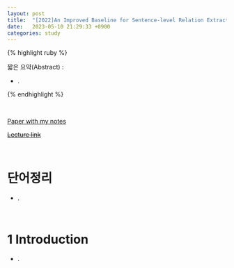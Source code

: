 ```yaml
---
layout: post
title:  "[2022]An Improved Baseline for Sentence-level Relation Extraction"
date:   2023-05-10 21:29:33 +0900
categories: study
---
```







{% highlight ruby %}


짧은 요약(Abstract) :    
* .  




{% endhighlight %}  

<br/>


[Paper with my notes](https://drive.google.com/drive/folders/1VGH3pSvVShKOByUX4mGmI_IemB-1EpXq?usp=sharing)  


[~~Lecture link~~]()  

<br/>

# 단어정리  
* .  









<br/>

# 1 Introduction  
* .  

